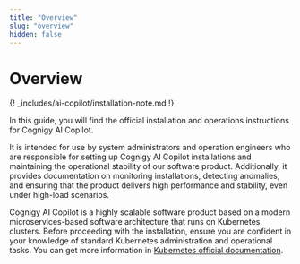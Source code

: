 ```yaml
---
title: "Overview" 
slug: "overview" 
hidden: false
---
```


# Overview

{! _includes/ai-copilot/installation-note.md !}

In this guide, you will find the official installation and operations instructions for Cognigy AI Copilot.

It is intended for use by system administrators and operation engineers who are responsible for setting up Cognigy AI Copilot installations and maintaining the operational stability of our software product. Additionally, it provides documentation on monitoring installations, detecting anomalies, and ensuring that the product delivers high performance and stability, even under high-load scenarios.

Cognigy AI Copilot is a highly scalable software product based on a modern microservices-based software architecture that runs on Kubernetes clusters. Before proceeding with the installation, ensure you are confident in your knowledge of standard Kubernetes administration and operational tasks. You can get more information in [Kubernetes official documentation](https://kubernetes.io/).

